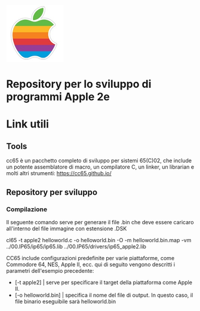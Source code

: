 
![logo](/00.ASSETS/images/apple-ii_logo.jpg)

# Repository per lo sviluppo di programmi Apple 2e

# Link utili

## Tools

cc65 è un pacchetto completo di sviluppo per sistemi 65(C)02, che include un potente assemblatore di macro, un compilatore C, un linker, un librarian e molti altri strumenti: https://cc65.github.io/

## Repository per sviluppo


### Compilazione

Il seguente comando serve per generare il file .bin che deve essere caricaro all'interno del file immagine con estensione .DSK

cl65 -t apple2 helloworld.c -o helloworld.bin -O  -m helloworld.bin.map -vm ../00.IP65/ip65/ip65.lib ../00.IP65/drivers/ip65_apple2.lib

CC65 include configurazioni predefinite per varie piattaforme, come Commodore 64, NES, Apple II, ecc. qui di seguito vengono descritti i parametri dell'esempio precedente:

- [-t apple2] | serve per specificare il target della piattaforma come Apple II.
- [-o helloworld.bin]  | specifica il nome del file di output. In questo caso, il file binario eseguibile sarà helloworld.bin